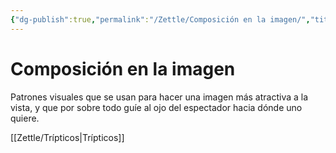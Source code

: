 ```yaml
---
{"dg-publish":true,"permalink":"/Zettle/Composición en la imagen/","title":"Composición","tags":["Idea,"],"created":"2023-04-24T16:32:55.822-05:00","updated":"2023-08-31T12:42:55.734-05:00"}
---
```



# Composición en la imagen
Patrones visuales que se usan para hacer una imagen más atractiva a la vista, y que por sobre todo guíe al ojo del espectador hacia dónde uno quiere.

[[Zettle/Trípticos\|Trípticos]]

